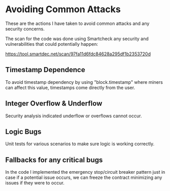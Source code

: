# Avoiding Common Attacks
These are the actions I have taken to avoid common attacks and any security concerns. 

The scan for the code was done using Smartcheck any security and vulnerabilities that could potentially happen: 

https://tool.smartdec.net/scan/97fa11d6fdc84628a295df1b2353720d

## Timestamp Dependence
To avoid timestamp dependency by using "block.timestamp" where miners can affect this value, timestamps come directly from the user.

## Integer Overflow & Underflow
Security analysis indicated underflow or overflows cannot occur.

## Logic Bugs
Unit tests for various scenarios to make sure logic is working correctly.

## Fallbacks for any critical bugs 
In the code I implemented the emergency stop/circuit breaker pattern just in case if a potential issue occurs, we can freeze the contract minimizing any issues if they were to occur.

